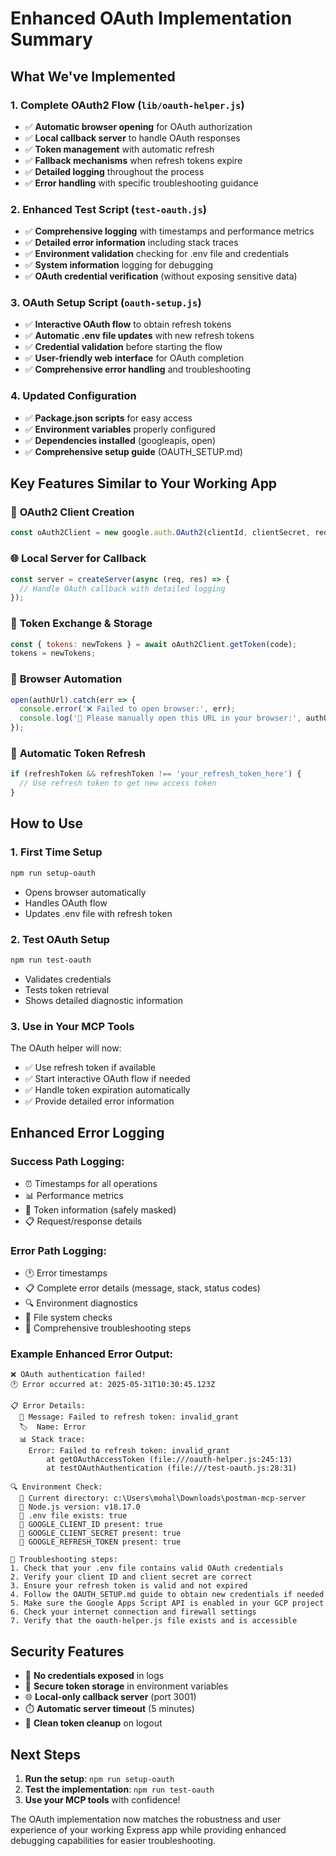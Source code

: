 # Enhanced OAuth Implementation Summary

## What We've Implemented

### 1. **Complete OAuth2 Flow** (`lib/oauth-helper.js`)
- ✅ **Automatic browser opening** for OAuth authorization
- ✅ **Local callback server** to handle OAuth responses
- ✅ **Token management** with automatic refresh
- ✅ **Fallback mechanisms** when refresh tokens expire
- ✅ **Detailed logging** throughout the process
- ✅ **Error handling** with specific troubleshooting guidance

### 2. **Enhanced Test Script** (`test-oauth.js`)
- ✅ **Comprehensive logging** with timestamps and performance metrics
- ✅ **Detailed error information** including stack traces
- ✅ **Environment validation** checking for .env file and credentials
- ✅ **System information** logging for debugging
- ✅ **OAuth credential verification** (without exposing sensitive data)

### 3. **OAuth Setup Script** (`oauth-setup.js`)
- ✅ **Interactive OAuth flow** to obtain refresh tokens
- ✅ **Automatic .env file updates** with new refresh tokens
- ✅ **Credential validation** before starting the flow
- ✅ **User-friendly web interface** for OAuth completion
- ✅ **Comprehensive error handling** and troubleshooting

### 4. **Updated Configuration**
- ✅ **Package.json scripts** for easy access
- ✅ **Environment variables** properly configured
- ✅ **Dependencies installed** (googleapis, open)
- ✅ **Comprehensive setup guide** (OAUTH_SETUP.md)

## Key Features Similar to Your Working App

### 🔐 **OAuth2 Client Creation**
```javascript
const oAuth2Client = new google.auth.OAuth2(clientId, clientSecret, redirectUri);
```

### 🌐 **Local Server for Callback**
```javascript
const server = createServer(async (req, res) => {
  // Handle OAuth callback with detailed logging
});
```

### 🔄 **Token Exchange & Storage**
```javascript
const { tokens: newTokens } = await oAuth2Client.getToken(code);
tokens = newTokens;
```

### 📱 **Browser Automation**
```javascript
open(authUrl).catch(err => {
  console.error('❌ Failed to open browser:', err);
  console.log('🔗 Please manually open this URL in your browser:', authUrl);
});
```

### 🔄 **Automatic Token Refresh**
```javascript
if (refreshToken && refreshToken !== 'your_refresh_token_here') {
  // Use refresh token to get new access token
}
```

## How to Use

### 1. **First Time Setup**
```bash
npm run setup-oauth
```
- Opens browser automatically
- Handles OAuth flow
- Updates .env file with refresh token

### 2. **Test OAuth Setup**
```bash
npm run test-oauth
```
- Validates credentials
- Tests token retrieval
- Shows detailed diagnostic information

### 3. **Use in Your MCP Tools**
The OAuth helper will now:
- ✅ Use refresh token if available
- ✅ Start interactive OAuth flow if needed
- ✅ Handle token expiration automatically
- ✅ Provide detailed error information

## Enhanced Error Logging

### **Success Path Logging:**
- ⏰ Timestamps for all operations
- 📊 Performance metrics
- 🔑 Token information (safely masked)
- 📋 Request/response details

### **Error Path Logging:**
- 🕐 Error timestamps
- 📋 Complete error details (message, stack, status codes)
- 🔍 Environment diagnostics
- 📂 File system checks
- 🔧 Comprehensive troubleshooting steps

### **Example Enhanced Error Output:**
```
❌ OAuth authentication failed!
🕐 Error occurred at: 2025-05-31T10:30:45.123Z

📋 Error Details:
  📄 Message: Failed to refresh token: invalid_grant
  🏷️  Name: Error
  📊 Stack trace:
    Error: Failed to refresh token: invalid_grant
        at getOAuthAccessToken (file:///oauth-helper.js:245:13)
        at testOAuthAuthentication (file:///test-oauth.js:28:31)

🔍 Environment Check:
  📂 Current directory: c:\Users\mohal\Downloads\postman-mcp-server
  🔧 Node.js version: v18.17.0
  📄 .env file exists: true
  🔑 GOOGLE_CLIENT_ID present: true
  🔑 GOOGLE_CLIENT_SECRET present: true
  🔑 GOOGLE_REFRESH_TOKEN present: true

🔧 Troubleshooting steps:
1. Check that your .env file contains valid OAuth credentials
2. Verify your client ID and client secret are correct
3. Ensure your refresh token is valid and not expired
4. Follow the OAUTH_SETUP.md guide to obtain new credentials if needed
5. Make sure the Google Apps Script API is enabled in your GCP project
6. Check your internet connection and firewall settings
7. Verify that the oauth-helper.js file exists and is accessible
```

## Security Features

- 🔐 **No credentials exposed** in logs
- 🔑 **Secure token storage** in environment variables
- 🌐 **Local-only callback server** (port 3001)
- ⏱️ **Automatic server timeout** (5 minutes)
- 🚪 **Clean token cleanup** on logout

## Next Steps

1. **Run the setup**: `npm run setup-oauth`
2. **Test the implementation**: `npm run test-oauth`
3. **Use your MCP tools** with confidence!

The OAuth implementation now matches the robustness and user experience of your working Express app while providing enhanced debugging capabilities for easier troubleshooting.

